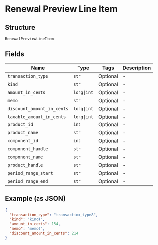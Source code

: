 
# Renewal Preview Line Item

## Structure

`RenewalPreviewLineItem`

## Fields

| Name | Type | Tags | Description |
|  --- | --- | --- | --- |
| `transaction_type` | `str` | Optional | - |
| `kind` | `str` | Optional | - |
| `amount_in_cents` | `long\|int` | Optional | - |
| `memo` | `str` | Optional | - |
| `discount_amount_in_cents` | `long\|int` | Optional | - |
| `taxable_amount_in_cents` | `long\|int` | Optional | - |
| `product_id` | `int` | Optional | - |
| `product_name` | `str` | Optional | - |
| `component_id` | `int` | Optional | - |
| `component_handle` | `str` | Optional | - |
| `component_name` | `str` | Optional | - |
| `product_handle` | `str` | Optional | - |
| `period_range_start` | `str` | Optional | - |
| `period_range_end` | `str` | Optional | - |

## Example (as JSON)

```json
{
  "transaction_type": "transaction_type8",
  "kind": "kind4",
  "amount_in_cents": 154,
  "memo": "memo0",
  "discount_amount_in_cents": 214
}
```

